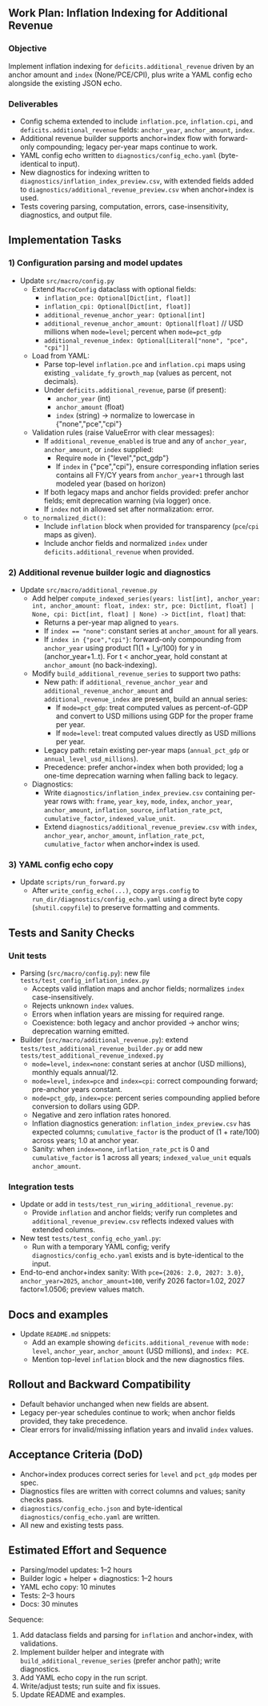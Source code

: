 ## Work Plan: Inflation Indexing for Additional Revenue

### Objective
Implement inflation indexing for `deficits.additional_revenue` driven by an anchor amount and `index` (None/PCE/CPI), plus write a YAML config echo alongside the existing JSON echo.

### Deliverables
- Config schema extended to include `inflation.pce`, `inflation.cpi`, and `deficits.additional_revenue` fields: `anchor_year`, `anchor_amount`, `index`.
- Additional revenue builder supports anchor+index flow with forward-only compounding; legacy per-year maps continue to work.
- YAML config echo written to `diagnostics/config_echo.yaml` (byte-identical to input).
- New diagnostics for indexing written to `diagnostics/inflation_index_preview.csv`, with extended fields added to `diagnostics/additional_revenue_preview.csv` when anchor+index is used.
- Tests covering parsing, computation, errors, case-insensitivity, diagnostics, and output file.

## Implementation Tasks

### 1) Configuration parsing and model updates
- Update `src/macro/config.py`
  - Extend `MacroConfig` dataclass with optional fields:
    - `inflation_pce: Optional[Dict[int, float]]`
    - `inflation_cpi: Optional[Dict[int, float]]`
    - `additional_revenue_anchor_year: Optional[int]`
    - `additional_revenue_anchor_amount: Optional[float]`  // USD millions when `mode=level`; percent when `mode=pct_gdp`
    - `additional_revenue_index: Optional[Literal["none", "pce", "cpi"]]`
  - Load from YAML:
    - Parse top-level `inflation.pce` and `inflation.cpi` maps using existing `_validate_fy_growth_map` (values as percent, not decimals).
    - Under `deficits.additional_revenue`, parse (if present):
      - `anchor_year` (int)
      - `anchor_amount` (float)
      - `index` (string) → normalize to lowercase in {"none","pce","cpi"}
  - Validation rules (raise ValueError with clear messages):
    - If `additional_revenue_enabled` is true and any of `anchor_year`, `anchor_amount`, or `index` supplied:
      - Require `mode` in {"level","pct_gdp"}
      - If `index` in {"pce","cpi"}, ensure corresponding inflation series contains all FY/CY years from `anchor_year+1` through last modeled year (based on horizon)
    - If both legacy maps and anchor fields provided: prefer anchor fields; emit deprecation warning (via logger) once.
    - If `index` not in allowed set after normalization: error.
  - `to_normalized_dict()`:
    - Include `inflation` block when provided for transparency (`pce`/`cpi` maps as given).
    - Include anchor fields and normalized `index` under `deficits.additional_revenue` when provided.

### 2) Additional revenue builder logic and diagnostics
- Update `src/macro/additional_revenue.py`
  - Add helper `compute_indexed_series(years: list[int], anchor_year: int, anchor_amount: float, index: str, pce: Dict[int, float] | None, cpi: Dict[int, float] | None) -> Dict[int, float]` that:
    - Returns a per-year map aligned to `years`.
    - If `index == "none"`: constant series at `anchor_amount` for all years.
    - If `index in {"pce","cpi"}`: forward-only compounding from `anchor_year` using product Π(1 + I_y/100) for y in (anchor_year+1..t). For t < anchor_year, hold constant at `anchor_amount` (no back-indexing).
  - Modify `build_additional_revenue_series` to support two paths:
    - New path: if `additional_revenue_anchor_year` and `additional_revenue_anchor_amount` and `additional_revenue_index` are present, build an annual series:
      - If `mode=pct_gdp`: treat computed values as percent-of-GDP and convert to USD millions using GDP for the proper frame per year.
      - If `mode=level`: treat computed values directly as USD millions per year.
    - Legacy path: retain existing per-year maps (`annual_pct_gdp` or `annual_level_usd_millions`).
    - Precedence: prefer anchor+index when both provided; log a one-time deprecation warning when falling back to legacy.
  - Diagnostics:
    - Write `diagnostics/inflation_index_preview.csv` containing per-year rows with: `frame`, `year_key`, `mode`, `index`, `anchor_year`, `anchor_amount`, `inflation_source`, `inflation_rate_pct`, `cumulative_factor`, `indexed_value_unit`.
    - Extend `diagnostics/additional_revenue_preview.csv` with `index`, `anchor_year`, `anchor_amount`, `inflation_rate_pct`, `cumulative_factor` when anchor+index is used.

### 3) YAML config echo copy
- Update `scripts/run_forward.py`
  - After `write_config_echo(...)`, copy `args.config` to `run_dir/diagnostics/config_echo.yaml` using a direct byte copy (`shutil.copyfile`) to preserve formatting and comments.

## Tests and Sanity Checks

### Unit tests
- Parsing (`src/macro/config.py`): new file `tests/test_config_inflation_index.py`
  - Accepts valid inflation maps and anchor fields; normalizes `index` case-insensitively.
  - Rejects unknown `index` values.
  - Errors when inflation years are missing for required range.
  - Coexistence: both legacy and anchor provided → anchor wins; deprecation warning emitted.
- Builder (`src/macro/additional_revenue.py`): extend `tests/test_additional_revenue_builder.py` or add new `tests/test_additional_revenue_indexed.py`
  - `mode=level`, `index=none`: constant series at anchor (USD millions), monthly equals annual/12.
  - `mode=level`, `index=pce` and `index=cpi`: correct compounding forward; pre-anchor years constant.
  - `mode=pct_gdp`, `index=pce`: percent series compounding applied before conversion to dollars using GDP.
  - Negative and zero inflation rates honored.
  - Inflation diagnostics generation: `inflation_index_preview.csv` has expected columns; `cumulative_factor` is the product of (1 + rate/100) across years; 1.0 at anchor year.
  - Sanity: when `index=none`, `inflation_rate_pct` is 0 and `cumulative_factor` is 1 across all years; `indexed_value_unit` equals `anchor_amount`.

### Integration tests
- Update or add in `tests/test_run_wiring_additional_revenue.py`:
  - Provide `inflation` and anchor fields; verify run completes and `additional_revenue_preview.csv` reflects indexed values with extended columns.
- New test `tests/test_config_echo_yaml.py`:
  - Run with a temporary YAML config; verify `diagnostics/config_echo.yaml` exists and is byte-identical to the input.
- End-to-end anchor+index sanity: With `pce={2026: 2.0, 2027: 3.0}`, `anchor_year=2025`, `anchor_amount=100`, verify 2026 factor=1.02, 2027 factor≈1.0506; preview values match.

## Docs and examples
- Update `README.md` snippets:
  - Add an example showing `deficits.additional_revenue` with `mode: level`, `anchor_year`, `anchor_amount` (USD millions), and `index: PCE`.
  - Mention top-level `inflation` block and the new diagnostics files.

## Rollout and Backward Compatibility
- Default behavior unchanged when new fields are absent.
- Legacy per-year schedules continue to work; when anchor fields provided, they take precedence.
- Clear errors for invalid/missing inflation years and invalid `index` values.

## Acceptance Criteria (DoD)
- Anchor+index produces correct series for `level` and `pct_gdp` modes per spec.
- Diagnostics files are written with correct columns and values; sanity checks pass.
- `diagnostics/config_echo.json` and byte-identical `diagnostics/config_echo.yaml` are written.
- All new and existing tests pass.

## Estimated Effort and Sequence
- Parsing/model updates: 1–2 hours
- Builder logic + helper + diagnostics: 1–2 hours
- YAML echo copy: 10 minutes
- Tests: 2–3 hours
- Docs: 30 minutes

Sequence:
1) Add dataclass fields and parsing for `inflation` and anchor+index, with validations.
2) Implement builder helper and integrate with `build_additional_revenue_series` (prefer anchor path); write diagnostics.
3) Add YAML echo copy in the run script.
4) Write/adjust tests; run suite and fix issues.
5) Update README and examples.
